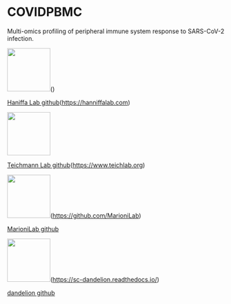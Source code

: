 # COVIDPBMC
Multi-omics profiling of peripheral immune system response to SARS-CoV-2 infection.

<img src="https://avatars0.githubusercontent.com/u/44367631?s=200&v=4" height="100">()

[Haniffa Lab github](https://github.com/haniffalab)(https://hanniffalab.com)

<img src="http://static1.squarespace.com/static/56d85b53c6fc08fe12541664/t/580e213129687fbc612f9a5c/1610115725446/?format=1500w" height="100">

[Teichmann Lab github](https://github.com/Teichlab)(https://www.teichlab.org)

<img src="https://avatars3.githubusercontent.com/u/16623186?s=200&v=4" height="100">(https://github.com/MarioniLab)

[MarioniLab github](https://github.com/MarioniLab)

<img src="https://github.com/zktuong/dandelion/blob/master/notebooks/img/dandelion_logo_illustration.png" height="100">(https://sc-dandelion.readthedocs.io/)

[dandelion github](https://github.com/zktuong/dandelion)

